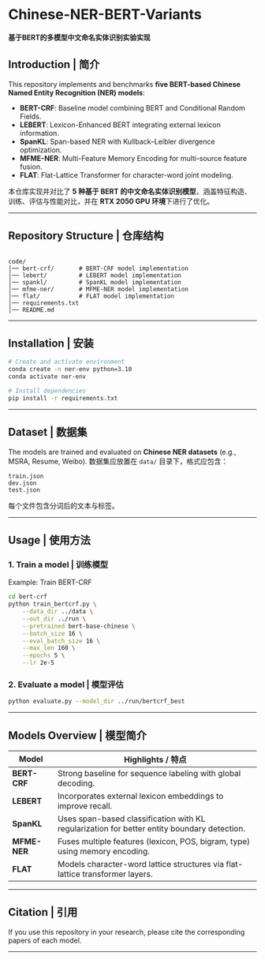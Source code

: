 
# Chinese-NER-BERT-Variants
**基于BERT的多模型中文命名实体识别实验实现**

## Introduction | 简介
This repository implements and benchmarks **five BERT-based Chinese Named Entity Recognition (NER) models**:

- **BERT-CRF**: Baseline model combining BERT and Conditional Random Fields.  
- **LEBERT**: Lexicon-Enhanced BERT integrating external lexicon information.  
- **SpanKL**: Span-based NER with Kullback–Leibler divergence optimization.  
- **MFME-NER**: Multi-Feature Memory Encoding for multi-source feature fusion.  
- **FLAT**: Flat-Lattice Transformer for character-word joint modeling.  

本仓库实现并对比了 **5 种基于 BERT 的中文命名实体识别模型**，涵盖特征构造、训练、评估与性能对比，并在 **RTX 2050 GPU 环境**下进行了优化。

---

## Repository Structure | 仓库结构
```

code/
│── bert-crf/       # BERT-CRF model implementation
│── lebert/         # LEBERT model implementation
│── spankl/         # SpanKL model implementation
│── mfme-ner/       # MFME-NER model implementation
│── flat/           # FLAT model implementation
│── requirements.txt
│── README.md

````

---

## Installation | 安装
```bash
# Create and activate environment
conda create -n ner-env python=3.10
conda activate ner-env

# Install dependencies
pip install -r requirements.txt
````

---

## Dataset | 数据集

The models are trained and evaluated on **Chinese NER datasets** (e.g., MSRA, Resume, Weibo).
数据集应放置在 `data/` 目录下，格式应包含：

```
train.json
dev.json
test.json
```

每个文件包含分词后的文本与标签。

---

## Usage | 使用方法

### 1. Train a model | 训练模型

Example: Train BERT-CRF

```bash
cd bert-crf
python train_bertcrf.py \
    --data_dir ../data \
    --out_dir ../run \
    --pretrained bert-base-chinese \
    --batch_size 16 \
    --eval_batch_size 16 \
    --max_len 160 \
    --epochs 5 \
    --lr 2e-5
```

### 2. Evaluate a model | 模型评估

```bash
python evaluate.py --model_dir ../run/bertcrf_best
```

---

## Models Overview | 模型简介

| Model        | Highlights / 特点                                                                             |
| ------------ | ------------------------------------------------------------------------------------------- |
| **BERT-CRF** | Strong baseline for sequence labeling with global decoding.                                 |
| **LEBERT**   | Incorporates external lexicon embeddings to improve recall.                                 |
| **SpanKL**   | Uses span-based classification with KL regularization for better entity boundary detection. |
| **MFME-NER** | Fuses multiple features (lexicon, POS, bigram, type) using memory encoding.                 |
| **FLAT**     | Models character-word lattice structures via flat-lattice transformer layers.               |


---

## Citation | 引用

If you use this repository in your research, please cite the corresponding papers of each model.

---


